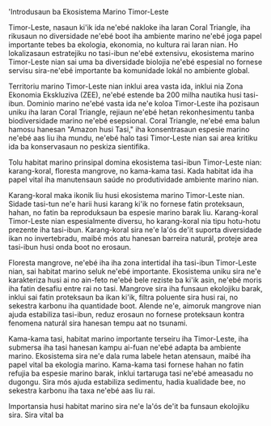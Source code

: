 'Introdusaun ba Ekosistema Marino Timor-Leste

Timor-Leste, nasaun ki'ik ida ne'ebé nakloke iha laran Coral Triangle, iha rikusaun no diversidade ne'ebé boot iha ambiente marino ne'ebé joga papel importante tebes ba ekologia, ekonomia, no kultura rai laran nian. Ho lokalizasaun estratejiku no tasi-ibun ne'ebé extensivu, ekosistema marino Timor-Leste nian sai uma ba diversidade biolojia ne'ebé espesial no fornese servisu sira-ne'ebé importante ba komunidade lokál no ambiente global.

Territoriu marino Timor-Leste nian inklui area vasta ida, inklui nia Zona Ekonomia Ekskluziva (ZEE), ne'ebé estende ba 200 milha nautika husi tasi-ibun. Dominio marino ne'ebé vasta ida ne'e koloa Timor-Leste iha pozisaun uniku iha laran Coral Triangle, rejiaun ne'ebé hetan rekonhesimentu tanba biodiversidade marino ne'ebé esepsional. Coral Triangle, ne'ebé ema balun hamosu hanesan "Amazon husi Tasi," iha konsentrasaun espesie marino ne'ebé aas liu iha mundu, ne'ebé halo tasi Timor-Leste nian sai area kritiku ida ba konservasaun no peskiza sientifika.

Tolu habitat marino prinsipal domina ekosistema tasi-ibun Timor-Leste nian: karang-koral, floresta mangrove, no kama-kama tasi. Kada habitat ida iha papel vital iha manutensaun saúde no produtividade ambiente marino nian.

Karang-koral maka ikonik liu husi ekosistema marino Timor-Leste nian. Sidade tasi-tun ne'e harii husi karang ki'ik no fornese fatin proteksaun, hahan, no fatin ba reproduksaun ba espesie marino barak liu. Karang-koral Timor-Leste nian espesialmente diversu, ho karang-koral nia tipu hotu-hotu prezente iha tasi-ibun. Karang-koral sira ne'e la'ós de'it suporta diversidade ikan no invertebradu, maibé mós atu hanesan barreira naturál, proteje area tasi-ibun husi onda boot no erosaun.

Floresta mangrove, ne'ebé iha iha zona intertidal iha tasi-ibun Timor-Leste nian, sai habitat marino seluk ne'ebé importante. Ekosistema uniku sira ne'e karakteriza husi ai no ain-feto ne'ebé bele reziste ba ki'ik asin, ne'ebé moris iha fatin desafiu entre rai no tasi. Mangrove sira iha funsaun ekolojiku barak, inklui sai fatin proteksaun ba ikan ki'ik, filtra poluente sira husi rai, no sekestra karbonu iha quantidade boot. Alende ne'e, aimoruk mangrove nian ajuda estabiliza tasi-ibun, reduz erosaun no fornese proteksaun kontra fenomena naturál sira hanesan tempu aat no tsunami. 

Kama-kama tasi, habitat marino importante terseiru iha Timor-Leste, iha submersa iha tasi hanesan kampu ai-fuan ne'ebé adapta ba ambiente marino. Ekosistema sira ne'e dala ruma labele hetan atensaun, maibé iha papel vital ba ekologia marino. Kama-kama tasi fornese hahan no fatin refujia ba espesie marino barak, inklui tartaruga tasi ne'ebé ameasadu no dugongu. Sira mós ajuda estabiliza sedimentu, hadia kualidade bee, no sekestra karbonu iha taxa ne'ebé aas liu rai.

Importansia husi habitat marino sira ne'e la'ós de'it ba funsaun ekolojiku sira. Sira vital ba